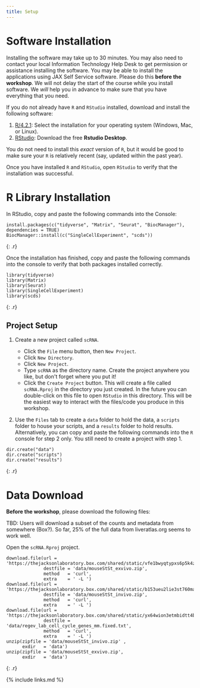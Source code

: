 ```yaml
---
title: Setup
---
```

# Software Installation

Installing the software may take up to 30 minutes. You may also need to contact 
your local Information Technology Help Desk to get permission or assistance 
installing the software. You may be able to install the applications using
JAX Self Service software.
Please do this **before the workshop**. We will not delay the start of the 
course while you install software. We *will* help you in advance to make sure 
that you have everything that you need.

If you do not already have `R` and `RStudio` installed, 
download and install the following software:

1. [R/4.2.1](https://cran.r-project.org/): Select the installation for your 
operating system (Windows, Mac, or Linux).
1. [RStudio](https://www.rstudio.com/products/rstudio/download/): Download the 
free **Rstudio Desktop**. 

You do not need to install this *exact* version of `R`, but it would be good to
make sure your `R` is relatively recent (say, updated within the past year).

Once you have installed `R` and `RStudio`, open `RStudio` to verify that the 
installation was successful.

# R Library Installation

In RStudio, copy and paste the following commands into the Console:

~~~
install.packages(c("tidyverse", "Matrix", "Seurat", "BiocManager"), dependencies = TRUE)
BiocManager::install(c("SingleCellExperiment", "scds"))
~~~
{: .r}

Once the installation has finished, copy and paste the following commands into 
the console to verify that both packages installed correctly.

~~~
library(tidyverse)
library(Matrix)
library(Seurat)
library(SingleCellExperiment)
library(scds)
~~~
{: .r}

## Project Setup

1. Create a new project called `scRNA`. 
    - Click the `File` menu button, then `New Project`.
    - Click `New Directory`. 
    - Click `New Project`.
    - Type `scRNA` as the directory name. Create the project anywhere you like,
      but don't forget where you put it!
    - Click the `Create Project` button.
    This will create a file called `scRNA.Rproj` in the directory you just 
    created. In the future you can double-click on this file to open 
    `RStudio` in this directory. This will be the easiest way to interact
    with the files/code you produce in this workshop.

2. Use the `Files` tab to create  a `data` folder to hold the data, a `scripts` 
folder to house your scripts, and a `results` folder to hold results. 
Alternatively, you can copy and paste the following commands into the `R` 
console for step 2 only. You still need to create a project with step 1.

~~~
dir.create("data")
dir.create("scripts")
dir.create("results")
~~~
{: .r}

# Data Download

**Before the workshop**, please download the following files:

TBD: Users will download a subset of the counts and metadata from somewhere (Box?). So far, 25% of the full data from liveratlas.org seems to work well. 

Open the `scRNA.Rproj` project.

~~~
download.file(url = 'https://thejacksonlaboratory.box.com/shared/static/vfe1bwyqtypxs6p5k4z0cw7z7jczyan1.zip', 
              destfile = 'data/mouseStSt_exvivo.zip',
              method   = 'curl', 
              extra    = ' -L ')
download.file(url = 'https://thejacksonlaboratory.box.com/shared/static/b153ueu2lie3st760maj4zr9u0vp7o2t.zip', 
              destfile = 'data/mouseStSt_invivo.zip',
              method   = 'curl', 
              extra    = ' -L ')
download.file(url = 'https://thejacksonlaboratory.box.com/shared/static/yx64wion3etmbidtt4bm2nbl1yyceptn.txt',
              destfile = 'data/regev_lab_cell_cycle_genes_mm.fixed.txt',
              method   = 'curl', 
              extra    = ' -L ')
unzip(zipfile = 'data/mouseStSt_invivo.zip' ,
      exdir   = 'data')
unzip(zipfile = 'data/mouseStSt_exvivo.zip',
      exdir   = 'data')
~~~
{: .r}

{% include links.md %}
